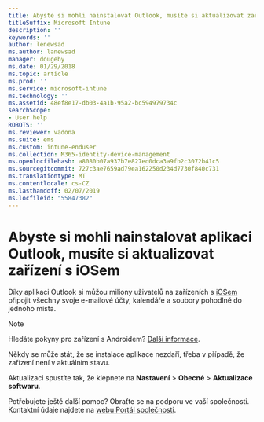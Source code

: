 ```yaml
---
title: Abyste si mohli nainstalovat Outlook, musíte si aktualizovat zařízení s iOSem | Microsoft Docs
titleSuffix: Microsoft Intune
description: ''
keywords: ''
author: lenewsad
ms.author: lanewsad
manager: dougeby
ms.date: 01/29/2018
ms.topic: article
ms.prod: ''
ms.service: microsoft-intune
ms.technology: ''
ms.assetid: 48ef8e17-db03-4a1b-95a2-bc594979734c
searchScope:
- User help
ROBOTS: ''
ms.reviewer: vadona
ms.suite: ems
ms.custom: intune-enduser
ms.collection: M365-identity-device-management
ms.openlocfilehash: a8080b07a937b7e827ed0dca3a9fb2c3072b41c5
ms.sourcegitcommit: 727c3ae7659ad79ea162250d234d7730f840c731
ms.translationtype: MT
ms.contentlocale: cs-CZ
ms.lasthandoff: 02/07/2019
ms.locfileid: "55847382"
---
```

# <a name="you-need-to-update-your-ios-device-to-install-the-outlook-app"></a>Abyste si mohli nainstalovat aplikaci Outlook, musíte si aktualizovat zařízení s iOSem

Díky aplikaci Outlook si můžou miliony uživatelů na zařízeních s [iOSem](https://itunes.apple.com/app/microsoft-outlook-email-calendar/id951937596) připojit všechny svoje e-mailové účty, kalendáře a soubory pohodlně do jednoho místa.

>[!NOTE]
> Hledáte pokyny pro zařízení s Androidem? [Další informace](update-device-outlook-android.md).

Někdy se může stát, že se instalace aplikace nezdaří, třeba v případě, že zařízení není v aktuálním stavu. 

Aktualizaci spustíte tak, že klepnete na **Nastavení** > **Obecné** > **Aktualizace softwaru**.

Potřebujete ještě další pomoc? Obraťte se na podporu ve vaší společnosti. Kontaktní údaje najdete na [webu Portál společnosti](https://go.microsoft.com/fwlink/?linkid=2010980).
